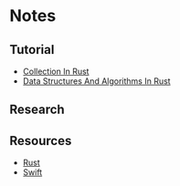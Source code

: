 # Notes

## Tutorial

- [Collection In Rust](tutorial/CollectionInRust.md)
- [Data Structures And Algorithms In Rust](tutorial/DataStructuresAlgorithmsInRust.md)

## Research

## Resources

- [Rust](resource/rust.md)
- [Swift](resource/swift.md)
